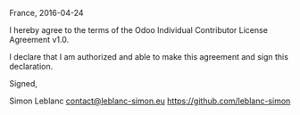 France, 2016-04-24

I hereby agree to the terms of the Odoo Individual Contributor License
Agreement v1.0.

I declare that I am authorized and able to make this agreement and sign this
declaration.

Signed,

Simon Leblanc contact@leblanc-simon.eu https://github.com/leblanc-simon
